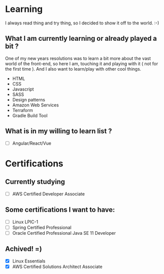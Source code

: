 # Learning
I always read thing and try thing, so I decided to show it off to the world. :-)

## What I am currently learning or already played a bit ?
One of my new years resolutions was to learn a bit more about the vast world of the front-end, so here I am, touching it and playing with it ( not for the first time ).
And I also want to learn/play with other cool things.

* HTML
* CSS
* Javascript
* SASS
* Design patterns
* Amazon Web Services
* Terraform
* Gradle Build Tool

## What is in my willing to learn list ?
- [ ] Angular/React/Vue

# Certifications

## Currently studying
- [ ] AWS Certified Developer Associate

## Some certifications I want to have:
- [ ] Linux LPIC-1
- [ ] Spring Certified Professional
- [ ] Oracle Certified Professional Java SE 11 Developer

## Achived! =)
- [x] Linux Essentials
- [x] AWS Certified Solutions Architect Associate
